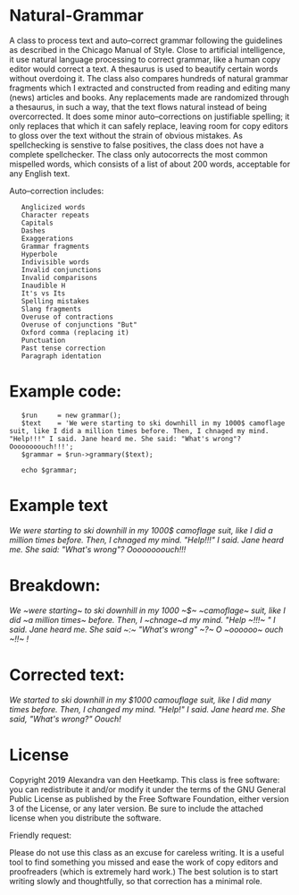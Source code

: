 # Natural-Grammar

A class to process text and auto–correct grammar following the guidelines as described in the Chicago Manual of Style. Close to artificial intelligence, it use natural language processing to correct grammar, like a human copy editor would correct a text. A thesaurus is used to beautify certain words without overdoing it. The class also compares hundreds of natural grammar fragments which I extracted and constructed from reading and editing many (news) articles and books. Any replacements made are randomized through a thesaurus, in such a way, that the text flows natural instead of being overcorrected. It does some minor auto–corrections on justifiable spelling; it only replaces that which it can safely replace, leaving room for copy editors to gloss over the text without the strain of obvious mistakes. As spellchecking is senstive to false positives, the class does not have a complete spellchecker. The class only autocorrects the most common mispelled words, which consists of a list of about 200 words, acceptable for any English text. 

Auto–correction includes:

       Anglicized words
       Character repeats
       Capitals
       Dashes
       Exaggerations
       Grammar fragments
       Hyperbole
       Indivisible words
       Invalid conjunctions
       Invalid comparisons
       Inaudible H
       It's vs Its
       Spelling mistakes
       Slang fragments
       Overuse of contractions
       Overuse of conjunctions "But"
       Oxford comma (replacing it)
       Punctuation
       Past tense correction
       Paragraph identation
       
# Example code:
       $run     = new grammar();
       $text    = 'We were starting to ski downhill in my 1000$ camoflage suit, like I did a million times before. Then, I chnaged my mind. "Help!!!" I said. Jane heard me. She said: "What's wrong"? Oooooooouch!!!';
       $grammar = $run->grammary($text);
       
       echo $grammar;
       
# Example text
*We were starting to ski downhill in my 1000$ camoflage suit, like I did a million times before. Then, I chnaged my mind. "Help!!!" I said. Jane heard me. She said: "What's wrong"? Oooooooouch!!!*

# Breakdown:
*We ~were starting~ to ski downhill in my 1000 ~$~ ~camoflage~ suit, like I did ~a million times~ before. 
Then, I ~chnage~d my mind. 
"Help ~!!!~ " I said. 
Jane heard me. 
She said ~:~ "What's wrong" ~?~ 
O ~oooooo~ ouch ~!!~ !*
       
# Corrected text: 
*We started to ski downhill in my $1000 camouflage suit, like I did many times before. 
Then, I changed my mind. 
"Help!" I said. 
Jane heard me. 
She said, "What's wrong?" 
Oouch!*

# License
Copyright 2019 Alexandra van den Heetkamp.
This class is free software: you can redistribute it and/or modify it under the terms of the GNU General Public License as published      by the Free Software Foundation, either version 3 of the License, or any later version. Be sure to include the attached license when you distribute the software.   

Friendly request:

Please do not use this class as an excuse for careless writing. It is a useful tool to find something you missed and ease the work of copy editors and proofreaders (which is extremely hard work.) The best solution is to start writing slowly and thoughtfully, so that correction has a minimal role.
